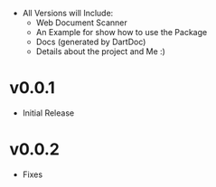 - All Versions will Include:
  - Web Document Scanner
  - An Example for show how to use the Package
  - Docs (generated by DartDoc)
  - Details about the project and Me :)

# v0.0.1
  - Initial Release

# v0.0.2
  - Fixes
